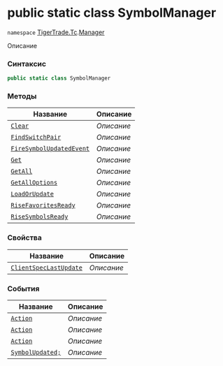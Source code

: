 
# public static class SymbolManager
`namespace` [TigerTrade.Tc](../../TigerTrade.Tc.md).[Manager](../../TigerTrade.Tc/Manager.md)



Описание

### Синтаксис
```csharp
public static class SymbolManager
```


### Методы
| Название | Описание |
| --- | --- |
| [`Clear`](./SymbolManager.cs/Методы/Clear.md) | *Описание* |
| [`FindSwitchPair`](./SymbolManager.cs/Методы/FindSwitchPair.md) | *Описание* |
| [`FireSymbolUpdatedEvent`](./SymbolManager.cs/Методы/FireSymbolUpdatedEvent.md) | *Описание* |
| [`Get`](./SymbolManager.cs/Методы/Get.md) | *Описание* |
| [`GetAll`](./SymbolManager.cs/Методы/GetAll.md) | *Описание* |
| [`GetAllOptions`](./SymbolManager.cs/Методы/GetAllOptions.md) | *Описание* |
| [`LoadOrUpdate`](./SymbolManager.cs/Методы/LoadOrUpdate.md) | *Описание* |
| [`RiseFavoritesReady`](./SymbolManager.cs/Методы/RiseFavoritesReady.md) | *Описание* |
| [`RiseSymbolsReady`](./SymbolManager.cs/Методы/RiseSymbolsReady.md) | *Описание* |

### Свойства
| Название | Описание |
| --- | --- |
| [`ClientSpecLastUpdate`](./SymbolManager.cs/Свойства/ClientSpecLastUpdate.md) | *Описание* |

### События
| Название | Описание |
| --- | --- |
| [`Action`](./SymbolManager.cs/События/Action.md) | *Описание* |
| [`Action`](./SymbolManager.cs/События/Action.md) | *Описание* |
| [`Action`](./SymbolManager.cs/События/Action.md) | *Описание* |
| [`SymbolUpdated;`](./SymbolManager.cs/События/SymbolUpdated;.md) | *Описание* |



